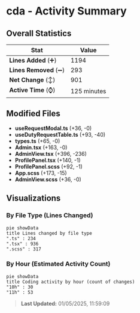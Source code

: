 # cda - Activity Summary 

## Overall Statistics

| Stat                   | Value                                                             |
| ---------------------- | ----------------------------------------------------------------- |
| **Lines Added** (➕)   | 1194                                          |
| **Lines Removed** (➖) | 293                                        |
| **Net Change** (↕)    | 901                |
| **Active Time** (⌚)   | 125 minutes |


## Modified Files
- **useRequestModal.ts** (+36, -0)
- **useDutyRequestTable.ts** (+93, -40)
- **types.ts** (+65, -0)
- **Admin.tsx** (+163, -0)
- **AdminView.tsx** (+396, -236)
- **ProfilePanel.tsx** (+140, -1)
- **ProfilePanel.scss** (+92, -1)
- **App.scss** (+173, -15)
- **AdminView.scss** (+36, -0)

## Visualizations

### By File Type (Lines Changed)

```mermaid
pie showData
title Lines changed by file type
".ts" : 234
".tsx" : 936
".scss" : 317
```

### By Hour (Estimated Activity Count)

```mermaid
pie showData
title Coding activity by hour (count of changes)
"10h" : 30
"11h" : 53
```


> **Last Updated:** 01/05/2025, 11:59:09